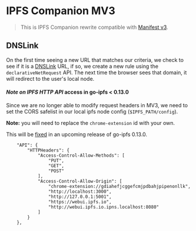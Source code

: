 # IPFS Companion MV3

> This is IPFS Companion rewrite compatible with [Manifest v3](https://github.com/ipfs/ipfs-companion/issues/666).

## DNSLink

On the first time seeing a new URL that matches our criteria, we check to see
if it is a [DNSLink](https://docs.ipfs.io/concepts/glossary/#dnslink) URL,
if so, we create a new rule using the `declarativeNetRequest` API.
The next time the browser sees that domain, it will redirect to the user's local node.


#### _Note on IPFS HTTP API_ access in go-ipfs < 0.13.0

Since we are no longer able to modify request headers in MV3, we need to set
the CORS safelist in our local ipfs node config (`$IPFS_PATH/config`).

**Note:** you will need to replace the `chrome-extension` id with your own.

This will be [fixed](https://github.com/ipfs/go-ipfs/pull/8690) in an upcoming release of go-ipfs 0.13.0.

```
	"API": {
		"HTTPHeaders": {
			"Access-Control-Allow-Methods": [
				"PUT",
				"GET",
				"POST"
			],
			"Access-Control-Allow-Origin": [
				"chrome-extension://gdiahefjcggefcmjpdbahjpipenonllk",
				"http://localhost:3000",
				"http://127.0.0.1:5001",
				"https://webui.ipfs.io",
				"http://webui.ipfs.io.ipns.localhost:8080"
			]
		}
	},
```
